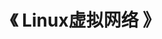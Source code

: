 ---
title: "《 Linux虚拟网络 》"
menu:
  main:
    identifier: "virtual-net"
    parent: "linux-net"
    name: "《 Linux虚拟网络 》"
    weight: 2
---